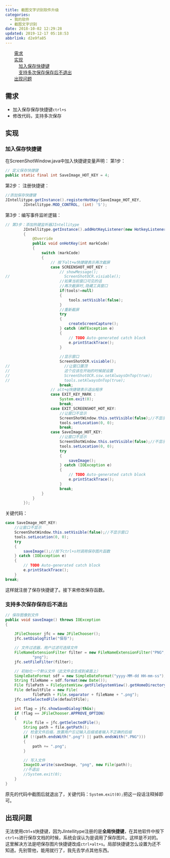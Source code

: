 ```yaml
---
title: 截图文字识别软件升级
categories: 
  - 我的软件
  - 截图文字识别
date: 2018-10-02 12:29:28
updated: 2019-12-17 05:18:53
abbrlink: d2e9fa85
---
```

<div id='my_toc'><a href="/blog/d2e9fa85/#需求" class="header_2">需求</a>&nbsp;<br><a href="/blog/d2e9fa85/#实现" class="header_2">实现</a>&nbsp;<br><a href="/blog/d2e9fa85/#加入保存快捷键" class="header_3">加入保存快捷键</a>&nbsp;<br><a href="/blog/d2e9fa85/#支持多次保存保存后不退出" class="header_3">支持多次保存保存后不退出</a>&nbsp;<br><a href="/blog/d2e9fa85/#出现问题" class="header_2">出现问题</a>&nbsp;<br></div>
<style>.header_1{margin-left: 1em;}.header_2{margin-left: 2em;}.header_3{margin-left: 3em;}.header_4{margin-left: 4em;}.header_5{margin-left: 5em;}.header_6{margin-left: 6em;}</style>
<!--more-->
<script>if (navigator.platform.search('arm')==-1){document.getElementById('my_toc').style.display = 'none';}var e,p = document.getElementsByTagName('p');while (p.length>0) {e = p[0];e.parentElement.removeChild(e);}</script>

<!--end-->
## 需求 ##
- 加入保存保存快捷键`ctrl+s`
- 修改代码，支持多次保存

## 实现 ##
### 加入保存快捷键 ###
在ScreenShotWindow.java中加入快捷键变量声明：
第1步：
```java
// 定义保存快捷键
public static final int SaveImage_HOT_KEY = 4;
```
第2步：
注册快捷键：
```java
//添加保存快捷键
JIntellitype.getInstance().registerHotKey(SaveImage_HOT_KEY,
        JIntellitype.MOD_CONTROL, (int) 'S');
```
第3步：编写事件监听逻辑：
```java
// 第3步：添加热键监听器JIntellitype
        JIntellitype.getInstance().addHotKeyListener(new HotkeyListener()
        {
            @Override
            public void onHotKey(int markCode)
            {
                switch (markCode)
                {
                    // 按下alt+w快捷键表示再次截屏
                    case SCREENSHOT_HOT_KEY :
                        // showMessage();
//                        ScreenShotOCR.visiable();
                        //如果当前窗口可见的话
                        //再次截屏时,隐藏工具窗口
                        if(tools!=null)
                        {
                            tools.setVisible(false);
                        }
                        //重新截屏
                        try
                        {
                            createScreenCapture();
                        } catch (AWTException e)
                        {
                            // TODO Auto-generated catch block
                            e.printStackTrace();
                        }
                        
                        //显示窗口
                        ScreenShotOCR.visiable();
//                        //让窗口置顶
//                        这个应该在开始的时候就设置
//                        ScreenShotOCR.ssw.setAlwaysOnTop(true);
//                        tools.setAlwaysOnTop(true);
                        break;
                    // alt+q快捷键表示退出程序
                    case EXIT_KEY_MARK :
                        System.exit(0);
                        break;
                    case EXIT_SCREENSHOT_HOT_KEY:
                        //让窗口不显示
                        ScreenShotWindow.this.setVisible(false);//不显示窗口
                        tools.setLocation(0, 0);
                        break;
                    case SaveImage_HOT_KEY:
                        //让窗口不显示
                        ScreenShotWindow.this.setVisible(false);//不显示窗口
                        tools.setLocation(0, 0);
                        try
                        {
                            saveImage();
                        } catch (IOException e)
                        {
                            // TODO Auto-generated catch block
                            e.printStackTrace();
                        }
                        break;
                }
            }
        });
```
关键代码：
```java
case SaveImage_HOT_KEY:
    //让窗口不显示
    ScreenShotWindow.this.setVisible(false);//不显示窗口
    tools.setLocation(0, 0);
    try
    {
        saveImage();//按下ctrl+s时调用保存图片函数
    } catch (IOException e)
    {
        // TODO Auto-generated catch block
        e.printStackTrace();
    }
break;
```
这样就注册了保存快捷键了。接下来修改保存函数。
### 支持多次保存保存后不退出 ###
```java
// 保存图像到文件
public void saveImage() throws IOException
{
    
    JFileChooser jfc = new JFileChooser();
    jfc.setDialogTitle("保存");

    // 文件过滤器，用户过滤可选择文件
    FileNameExtensionFilter filter = new FileNameExtensionFilter("PNG",
            "png");
    jfc.setFileFilter(filter);

    // 初始化一个默认文件（此文件会生成到桌面上）
    SimpleDateFormat sdf = new SimpleDateFormat("yyyy-MM-dd HH-mm-ss");
    String fileName = sdf.format(new Date());
    File filePath = FileSystemView.getFileSystemView().getHomeDirectory();
    File defaultFile = new File(
            filePath + File.separator + fileName + ".png");
    jfc.setSelectedFile(defaultFile);

    int flag = jfc.showSaveDialog(this);
    if (flag == JFileChooser.APPROVE_OPTION)
    {
        File file = jfc.getSelectedFile();
        String path = file.getPath();
        // 检查文件后缀，放置用户忘记输入后缀或者输入不正确的后缀
        if (!(path.endsWith(".png") || path.endsWith(".PNG")))
        {
            path += ".png";
        }

        // 写入文件
        ImageIO.write(saveImage, "png", new File(path));
        //不退出
        //System.exit(0);
    }
}
```
原先的代码中截图后就退出了，关键代码：`System.exit(0);`把这一段话注释掉即可。

## 出现问题 ##
无法使用ctrl+s快捷键，因为JIntellitype注册的是**全局快捷键**，在其他软件中按下`ctrl+s`进行保存文档的时候，系统会误认为是调用了保存图片。这样是不对的。这里解决方法是吧保存图片快捷键改成`ctrl+alt+s`。局部快捷键怎么设置为还不知道。先别管他，能用就行了，我先去学点其他东西。
